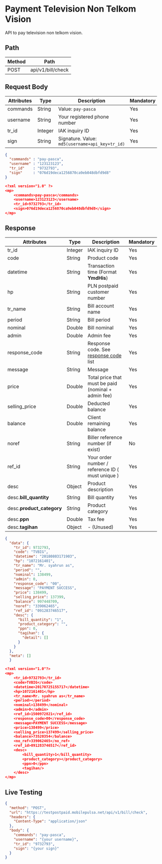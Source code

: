 # Payment Television Non Telkom Vision

API to pay television non telkom vision.

## Path

Method | Path 
---------|----------
 POST | api/v1/bill/check

## Request Body

<!-- title: Request Attributes -->
Attributes | Type | Description | Mandatory
---------|----------|---------|----------
commands | String | Value: `pay-pasca` | Yes
username | String | Your registered phone number | Yes
tr_id | Integer | IAK inquiry ID | Yes
sign | String | Signature. Value: `md5(username+api_key+tr_id)` | Yes

<!--
type: tab
title: JSON
-->

```json
{
  "commands" : "pay-pasca",
  "username" : "123123123",
  "tr_id"    : "9732793",
  "sign"     : "076d19deca1256870ca9eb048dbfd9d8"
}
```

<!--
type: tab
title: XML
-->

```json
<?xml version="1.0" ?>
<mp>
	<commands>pay-pasca</commands>
	<username>123123123</username>
	<tr_id>9732793</tr_id>
	<sign>076d19deca1256870ca9eb048dbfd9d8</sign>
</mp>
```
<!-- type: tab-end -->

## Response

<!-- title: Response Attributes -->
Attributes | Type | Description | Mandatory
---------|----------|---------|----------
tr_id | Integer | IAK inquiry ID | Yes
code | String | Product code | Yes
datetime | String | Transaction time (Format **YmdHis**) | Yes 
hp | String | PLN postpaid customer number | Yes
tr_name | String | Bill account name | Yes
period | String | Bill period | Yes
nominal | Double | Bill nominal | Yes
admin | Double | Admin fee | Yes
response_code | String | Response code. See [response code](../../../response-code.md) list | Yes
message | String | Message | Yes
price | Double | Total price that must be paid (nominal + admin fee) | Yes
selling_price | Double | Deducted balance | Yes
balance | Double | Client remaining balance | Yes
noref | String | Biller reference number (if exist) | No
ref_id | String | Your order number / reference ID ( must unique ) | Yes
desc | Object | Product description | Yes
desc.**bill_quantity** | String | Bill quantity | Yes
desc.**product_category** | String | Product category | Yes
desc.**ppn** | Double | Tax fee | Yes
desc.**tagihan** | Object | - (Unused) | Yes

<!--
type: tab
title: JSON
-->

```json
{
  "data": {
    "tr_id": 9732793,
    "code": "TVBIG",
    "datetime": "20180803171903",
    "hp": "1072161401",
    "tr_name": "Mr. syahrun as",
    "period": "",
    "nominal": 138499,
    "admin": 0,
    "response_code": "00",
    "message": "PAYMENT SUCCESS",
    "price": 138499,
    "selling_price": 137399,
    "balance": 997448709,
    "noref": "339062465",
    "ref_id": "091283746517",
    "desc": {
      "bill_quantity": "1",
      "product_category": "",
      "ppn": 0,
      "tagihan": {
        "detail": []
      }
    }
  },
  "meta": []
  }
  ```

<!--
type: tab
title: XML
-->

```json
<?xml version="1.0"?>
<mp>
	<tr_id>9732793</tr_id>
	<code>TVBIG</code>
	<datetime>20170725155717</datetime>
	<hp>1072161401</hp>
	<tr_name>Mr. syahrun as</tr_name>
	<period></period>
	<nominal>138499</nominal>
	<admin>0</admin>
	<ref_id>1500972821</ref_id>
	<response_code>00</response_code>
	<message>PAYMENT SUCCESS</message>
	<price>138499</price>
	<selling_price>137499</selling_price>
	<balance>73520354</balance>
	<no_ref>339062465</no_ref>
	<ref_id>091283746517</ref_id>
	<desc>
		<bill_quantity>1</bill_quantity>
		<product_category></product_category>
		<ppn>0</ppn>
		<tagihan/>
	</desc>
</mp>
```
<!-- type: tab-end -->

## Live Testing

```json http
{
  "method": "POST",
  "url": "https://testpostpaid.mobilepulsa.net/api/v1/bill/check",
  "headers": {
    "Content-Type": "application/json"
  },
  "body": {
    "commands": "pay-pasca",
    "username": "{your username}",
    "tr_id": "9732793",
    "sign": "{your sign}"
  }
}
```
